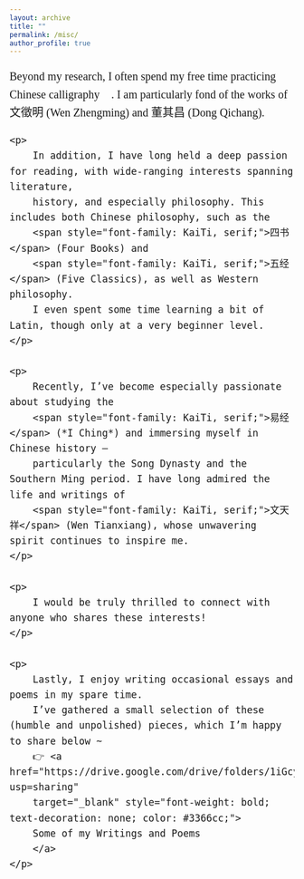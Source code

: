 ```yaml
---
layout: archive
title: ""
permalink: /misc/
author_profile: true
---
```


<div style="font-family: 'Times New Roman', serif; font-size: 20px; line-height: 1.6;">
    <p>
        Beyond my research, I often spend my free time practicing 
        <span style="font-family: KaiTi, serif;">Chinese calligraphy</span> 📜. 
        I am particularly fond of the works of <span style="font-family: KaiTi, serif;">文徵明</span> (Wen Zhengming) 
        and <span style="font-family: KaiTi, serif;">董其昌</span> (Dong Qichang).
    </p>

    <p>
        In addition, I have long held a deep passion for reading, with wide-ranging interests spanning literature, 
        history, and especially philosophy. This includes both Chinese philosophy, such as the 
        <span style="font-family: KaiTi, serif;">四书</span> (Four Books) and 
        <span style="font-family: KaiTi, serif;">五经</span> (Five Classics), as well as Western philosophy. 
        I even spent some time learning a bit of Latin, though only at a very beginner level.
    </p>

    <p>
        Recently, I’ve become especially passionate about studying the 
        <span style="font-family: KaiTi, serif;">易经</span> (*I Ching*) and immersing myself in Chinese history — 
        particularly the Song Dynasty and the Southern Ming period. I have long admired the life and writings of 
        <span style="font-family: KaiTi, serif;">文天祥</span> (Wen Tianxiang), whose unwavering spirit continues to inspire me.
    </p>

    <p>
        I would be truly thrilled to connect with anyone who shares these interests!
    </p>

    <p>
        Lastly, I enjoy writing occasional essays and poems in my spare time. 
        I’ve gathered a small selection of these (humble and unpolished) pieces, which I’m happy to share below ~ 
        👉 <a href="https://drive.google.com/drive/folders/1iGcyKl5uJwAhn9umMcvQY0Gch25MbL3Z?usp=sharing" 
        target="_blank" style="font-weight: bold; text-decoration: none; color: #3366cc;">
        Some of my Writings and Poems
        </a>
    </p>
</div>













<!--...

## School of Computing Summer Workshop, National University of Singapore

I had the privilege of being advised by Professor Hugh Anderson and collaborating with students from various universities from May to July. During this period, we focused on addressing the BREACK network attack and explored methods to prevent it.   

Our group work culminated in the production of a programe paper and a poster, which can be found here: [paper](../assets/IABAS-2023-7-24-Group7.pdf)/[poster](../assets/SWS3011_07 _Poster.pdf).


## Summer Camps

* 2024.07.20-2024.07-24  School of Mathematics and Statistics, Xi'an Jiaotong University. (Excellent Camper)

--> 


<!--...
![Photo with Prof. Anderson](photo_with_hugh.png){: width="400px" }  

<span style="font-size: 16px; font-weight: bold;">Photo with guidence Prof. Anderson, in NUS summer workshop</span>

--> 

